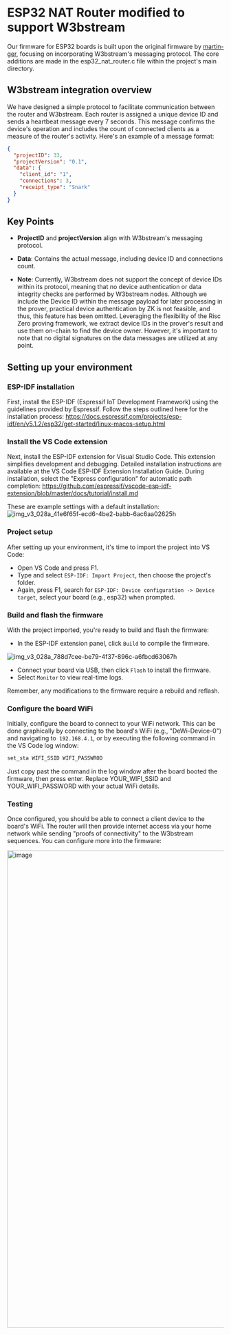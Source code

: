 # ESP32 NAT Router modified to support W3bstream

Our firmware for ESP32 boards is built upon the original firmware by [martin-ger](https://github.com/martin-ger/esp32_nat_router), focusing on incorporating W3bstream's messaging protocol. The core additions are made in the esp32_nat_router.c file within the project's main directory.

## W3bstream integration overview
We have designed a simple protocol to facilitate communication between the router and W3bstream. Each router is assigned a unique device ID and sends a heartbeat message every 7 seconds. This message confirms the device's operation and includes the count of connected clients as a measure of the router's activity. Here's an example of a message format:

```json
{ 
  "projectID": 33,
  "projectVersion": "0.1",
  "data": {
    "client_id": "1",
    "connections": 3,
    "receipt_type": "Snark"
  }
}
```

## Key Points
- **ProjectID** and **projectVersion** align with W3bstream's messaging protocol.
  
- **Data**: Contains the actual message, including device ID and connections count.
  
- **Note**:  Currently, W3bstream does not support the concept of device IDs within its protocol, meaning that no device authentication or data integrity checks are performed by W3bstream nodes. Although we include the Device ID within the message payload for later processing in the prover, practical device authentication by ZK is not feasible, and thus, this feature has been omitted. Leveraging the flexibility of the Risc Zero proving framework, we extract device IDs in the prover's result and use them on-chain to find the device owner. However, it's important to note that no digital signatures on the data messages are utilized at any point.


## Setting up your environment

### ESP-IDF installation
First, install the ESP-IDF (Espressif IoT Development Framework) using the guidelines provided by Espressif. Follow the steps outlined here for the installation process: https://docs.espressif.com/projects/esp-idf/en/v5.1.2/esp32/get-started/linux-macos-setup.html

### Install the VS Code extension
Next, install the ESP-IDF extension for Visual Studio Code. This extension simplifies development and debugging. Detailed installation instructions are available at the VS Code ESP-IDF Extension Installation Guide. During installation, select the "Express configuration" for automatic path completion: https://github.com/espressif/vscode-esp-idf-extension/blob/master/docs/tutorial/install.md

These are example settings with a default installation:
![img_v3_028a_41e6f65f-ecd6-4be2-babb-6ac6aa02625h](https://github.com/machinefi/iotex-dewi-demo/assets/11096047/e309b676-cada-4db4-bbe1-c37916521b00)

### Project setup
After setting up your environment, it's time to import the project into VS Code:

- Open VS Code and press F1.
- Type and select `ESP-IDF: Import Project`, then choose the project's folder.
- Again, press F1, search for `ESP-IDF: Device configuration -> Device target`, select your board (e.g., esp32) when prompted.

### Build and flash the firmware
With the project imported, you're ready to build and flash the firmware:

- In the ESP-IDF extension panel, click `Build` to compile the firmware.

![img_v3_028a_788d7cee-be79-4f37-896c-a6fbcd63067h](https://github.com/machinefi/iotex-dewi-demo/assets/11096047/616ad6df-0fad-426b-89c4-282051f555d2)

- Connect your board via USB, then click `Flash` to install the firmware.
- Select `Monitor` to view real-time logs.

Remember, any modifications to the firmware require a rebuild and reflash.

### Configure the board WiFi
Initially, configure the board to connect to your WiFi network. This can be done graphically by connecting to the board's WiFi (e.g., "DeWi-Device-0") and navigating to` 192.168.4.1`, or by executing the following command in the VS Code log window:

```sh
set_sta WIFI_SSID WIFI_PASSWROD
```
Just copy past the command in the log window after the board booted the firmware, then press enter.
Replace YOUR_WIFI_SSID and YOUR_WIFI_PASSWORD with your actual WiFi details.

### Testing
Once configured, you should be able to connect a client device to the board's WiFi. The router will then provide internet access via your home network while sending "proofs of connectivity" to the W3bstream sequences. You can configure more into the firmware:

<img width="1107" alt="image" src="https://github.com/machinefi/iotex-dewi-demo/assets/11096047/5f9cf0cb-07a5-4aba-b291-a7e647c31ab1">


